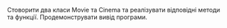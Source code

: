 Стоворити два класи Movie та Cinema та реалізувати відповідні методи та функції.
Продемонструвати вивід програми. 
